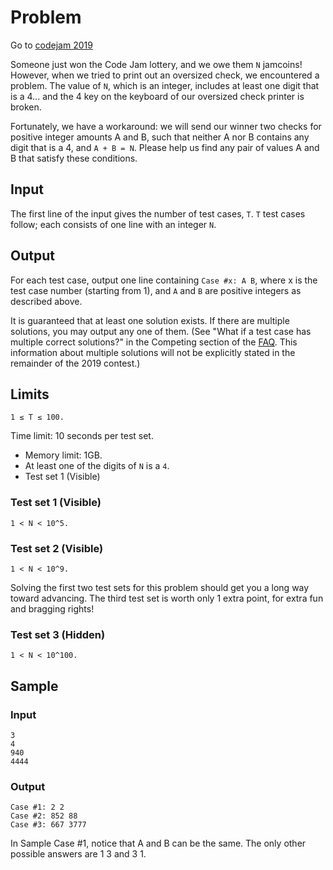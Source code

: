 # Problem

Go to [codejam 2019](https://codingcompetitions.withgoogle.com/codejam/round/0000000000051705)

Someone just won the Code Jam lottery, and we owe them `N` jamcoins! However, when we tried to print out an oversized 
check, we encountered a problem. The value of `N`, which is an integer, includes at least one digit that is a 4... 
and the 4 key on the keyboard of our oversized check printer is broken.

Fortunately, we have a workaround: we will send our winner two checks for positive integer amounts A and B, such that 
neither A nor B contains any digit that is a 4, and `A + B = N`. Please help us find any pair of values A and B that 
satisfy these conditions.

## Input

The first line of the input gives the number of test cases, `T`. `T` test cases follow; each consists of one line with 
an integer `N`.


## Output
For each test case, output one line containing `Case #x: A B`, where x is the test case number (starting from 1), and 
`A` and `B` are positive integers as described above.

It is guaranteed that at least one solution exists. If there are multiple solutions, you may output any one of them. 
(See "What if a test case has multiple correct solutions?" in the Competing section of the 
[FAQ](https://codingcompetitions.withgoogle.com/codejam/faq). This information about multiple solutions will not be 
explicitly stated in the remainder of the 2019 contest.)

## Limits

```
1 ≤ T ≤ 100.
```

Time limit: 10 seconds per test set.
* Memory limit: 1GB.
* At least one of the digits of `N` is a `4`.
* Test set 1 (Visible)

### Test set 1 (Visible)
```
1 < N < 10^5.
```

### Test set 2 (Visible)

```
1 < N < 10^9.
```

Solving the first two test sets for this problem should get you a long way toward advancing. The third test set is worth 
only 1 extra point, for extra fun and bragging rights!

### Test set 3 (Hidden)

```
1 < N < 10^100.
```

## Sample

### Input
```
3
4
940
4444
```
### Output
```
Case #1: 2 2
Case #2: 852 88
Case #3: 667 3777
```

In Sample Case #1, notice that A and B can be the same. The only other possible answers are 1 3 and 3 1. 
